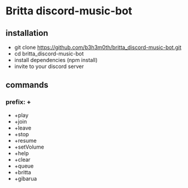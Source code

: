 # Britta discord-music-bot

## installation
- git clone https://github.com/b3h3m0th/britta_discord-music-bot.git
- cd britta_discord-music-bot
- install dependencies (npm install)
- invite to your discord server


## commands

### prefix: +

- +play
- +join
- +leave
- +stop
- +resume
- +setVolume
- +help
- +clear
- +queue
- +britta
- +gibarua
 
 
